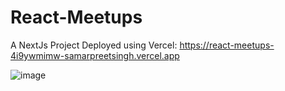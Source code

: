 # React-Meetups
A NextJs Project
Deployed using Vercel: https://react-meetups-4i9ywmimw-samarpreetsingh.vercel.app

![image](https://user-images.githubusercontent.com/56433539/153722786-e855bfde-994b-40d8-8c30-d8e6bce7219f.png)
